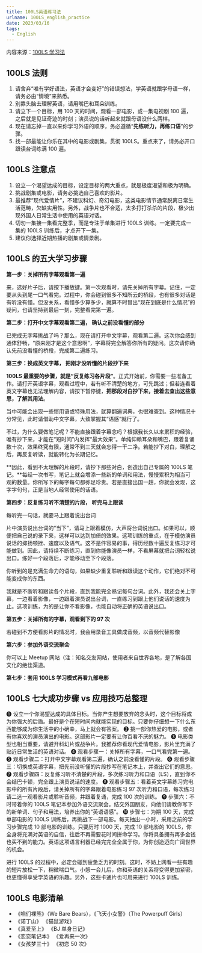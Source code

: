 ```yaml
---
title: 100LS英语练习法
urlname: 100LS_english_practice
date: 2023/03/16
tags:
  - English
---
```


内容来源：[100LS 学习法](https://weread.qq.com/web/bookDetail/c4132f0071ed8d4cc418130)

## 100LS 法则

1. 请舍弃“唯有学好语法，英语才会变好”的错误想法，学英语就跟学母语一样，请务必由“情境”来熟悉。
2. 别靠头脑去理解英语，请用嘴巴和耳朵训练。
3. 请立下一个目标，用 100 天的时间，观看一部电影，或一集电视剧 100 遍，之后就是见证奇迹的时刻；演员说的话听起来就跟母语没什么两样。
4. 现在请忘掉一直以来你学习外语的顺序，务必遵循“**先练听力，再练口语**”的步骤。
5. 找一部最能让你乐在其中的电影或剧集，贯彻 100LS。重点来了，请务必开口跟读台词练满 100 遍。

## 100LS 注意点

1. 设立一个渴望达成的目标，设定目标的两大重点，就是极度渴望和极为明确。
2. 挑战剧集或电影，请务必挑选自己喜欢的影片。
3. 最推荐“现代爱情片”，不建议科幻、奇幻电影，这类电影情节通常脱离日常生活范畴，欠缺实用性。另外，战争片也不合适，太多打打杀杀的片段，极少出现外国人日常生活中使用的英语对话。
4. 切勿一集接一集看完整季，而是专注于单集进行 100LS 训练。一定要完成一集的 100LS 训练后，才点开下一集。
5. 建议你选择近期热播的剧集或情景剧。

## 100LS 的五大学习步骤

**第一步：关掉所有字幕观看第一遍**

来，选好片子后，请按下播放键。第一次观看时，请先关掉所有字幕。记住，一定要从头到尾一口气看完。过程中，你会碰到很多不知所云的桥段，也有很多对话是有听没有懂。但没关系，看懂多少算多少，就算不时冒出“现在到底是什么情况”的疑问，也请坚持到最后一刻，完整看完第一遍。

**第二步：打开中文字幕观看第二遍， 确认之前没看懂的部分**

已完成无字幕挑战了吗？那么，现在请打开中文字幕，观看第二遍。这次你会感到通体舒畅，“原来刚才是这个意思啊”，字幕将完全解答你所有的疑问。这次请你确认先前没看懂的桥段，完成第二遍练习。

**第三步：换成英文字幕， 把刚才没听懂的片段抄下来**

**100LS 最重要的步骤，就是“反复练习各片段”**。正式开始前，你需要一些准备工作。请打开英语字幕，观看过程中，若有听不清楚的地方，可先跳过；但若连看着英文字幕也无法理解内容，请按下暂停键，**把那段对白抄下来，接着去查出这些意思，了解其用法**。

当中可能会出现一些惯用语或特殊用法，就算翻遍词典，也很难查到。这种情况十分常见，此时请借助中文字幕，大致掌握其“语感”就行了。

不过，为什么要做笔记呢？不能直接跟着字幕念吗？根据我长久以来累积的经验，唯有抄下来，才能在“短时间”内发挥“最大效果”。单纯仰赖耳朵和嘴巴，跟着复诵数十次，效果终究有限，通常不到三天就会忘得一干二净。若能抄下对白，理解之后，再反复听读，就能转化为长期记忆。

**因此，看到不太理解的片段时，请抄下那些对白，创造出自己专属的 100LS 笔记。**每经一次书写，笔记上就会增添一些新的单词和用法，慢慢累积为相当可观的数量。你所写下的每字每句都弥足珍贵。若是直接出国一趟，你就会发现，这字字句句，正是当地人经常使用的话语。

**第四步：反复练习听不清楚的片段， 听完马上跟读**

每听完一句话，就要马上跟着说出台词

片中演员说出台词的“当下”，请马上跟着模仿，大声将台词说出口。如果可以，顺便把自己说的录下来，这样可以达到加倍的效果。这项训练的重点，在于模仿演员说话的抑扬顿挫、速度以及语气。这不是件容易的事，得历经数十遍反复练习才可能做到。因此，请持续不断练习，直到你能像演员一样，不看屏幕就把台词轻松说出口。练好一个段落后，才能移动至下个段落。

你听到的是充满生命力的语句，如果缺少重复聆听和跟读这个动作，它们绝对不可能变成你的东西。

我就是不断听和跟读各个片段，直到我能完全熟记每句台词。此外，我还会关上字幕，一边看着影像，一边跟着演员说出台词，一直练习到跟上他们说话的速度为止。这项训练，为的是让你不看影像，也能自动将正确的英语说出口。

**第五步：关掉所有的字幕，观看剩下的 97 次**

若碰到不方便看影片的情况时，我会用录音工具做成音频，以音频代替影像

**第六步：参加外语交流聚会**

你可以上 Meetup 网站（注：知名交友网站，使用者来自世界各地，是了解各国文化的绝佳渠道。

**第七步：套用 100LS 学习模式再看九部电影**

## 100LS 七大成功步骤 vs 应用技巧总整理

❶ 设立一个你渴望达成的具体目标。当你产生想要放弃的念头时，这个目标将成为你强大的后盾。最好是个在短时间内就能实现的目标。只要你仔细想一下什么东西能够成为你生活中的小确幸，马上就会有答案。
❷ 挑一部你热爱的电影，或者有你喜欢的演员演出的电影。这部影片一定要有让你百看不厌的魅力。
❸ 电影类型也相当重要，请避开科幻片或战争片。我推荐你看现代爱情电影，影片里充满了贴近日常生活的英语对话。
❹ 观看步骤一：关掉所有字幕，一口气看完第一遍。
❺ 观看步骤二：打开中文字幕观看第二遍，确认之前没看懂的片段。
❻ 观看步骤三：切换成英语字幕，把先前没听懂的片段抄写在笔记本上，并查出它们的意思。
❼ 观看步骤四：反复练习听不清楚的片段，多次练习听力和口语（LS），直到你不会结巴卡顿，完全跟上演员说话的速度。
❽ 观看步骤五：看着英文字幕练习完电影中的所有片段后，请关掉所有的字幕跟着电影练习 97 次听力和口语，每次练习请二选一观看影片或聆听音频，并跟着复诵，完成 100 次的训练。
❾ 步骤六：不时带着你的 100LS 笔记本参加外语交流聚会。结交外国朋友，向他们请教你写下的新单词、句子和用法，培养出你的“英语语感”。
❿ 步骤七：为期 100 天，完成单部电影的 100LS 训练后，再挑战下一部电影。每天抽出一小时，采用之前的学习步骤完成 10 部电影的训练。只要历时 1000 天，完成 10 部电影的 100LS，你全身将充满对英语的自信，往后不再需要花时间拼命学习。你将具备拥有再多金钱也买不到的能力。英语这项语言利器已经完完全全属于你，为你创造迈向广阔世界的机会。

进行 100LS 的过程中，必定会碰到疲惫乏力的时刻。这时，不妨上网看一些有趣的短片放松一下，稍微喘口气。小憩一会儿后，你和英语的关系将变得更加紧密，也更懂得享受学英语的乐趣。另外，这些卡通片也可用来进行 100LS 训练。

## 100LS 电影清单

- 《咱们裸熊》（We Bare Bears），《飞天小女警》（The Powerpuff Girls）
- 《诺丁山》 《猫鼠游戏》
- 《真爱至上》 《BJ 单身日记》
- 《恋恋笔记本》 《爱再来一次》
- 《女孩梦三十》 《初恋 50 次》
